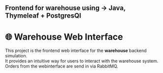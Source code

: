 ## Frontend for warehouse using -> Java, Thymeleaf + PostgresQl

# 🌐 Warehouse Web Interface  

This project is the frontend web interface for the **warehouse** backend simulation.  
It provides an intuitive way for users to interact with the warehouse system.
Orders from the webinterface are send in via RabbitMQ. 

